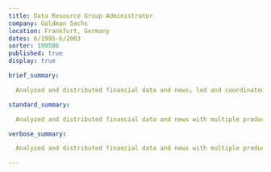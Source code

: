 ```yaml
---
title: Data Resource Group Administrator
company: Goldman Sachs
location: Frankfurt, Germany
dates: 6/1995-6/2003
sorter: 199506
published: true
display: true

brief_summary:

  Analyzed and distributed financial data and news; led and coordinated 10 member team.

standard_summary:

  Analyzed and distributed financial data and news with multiple products; acted as web master for Information Services Group intranet; managed content library with multiple sources; led and coordinated 10 member presentation team; built applications with MS Office.

verbose_summary:

  Analyzed and distributed financial data and news with multiple products; acted as web master for Information Services Group intranet; managed content library with multiple sources; led and coordinated 10 member presentation team; designed and built presentations with MS PowerPoint for internal and external clients; designed and built time sheet application in MS Excel; designed and built conference communications databases in MS Access.

---
```

